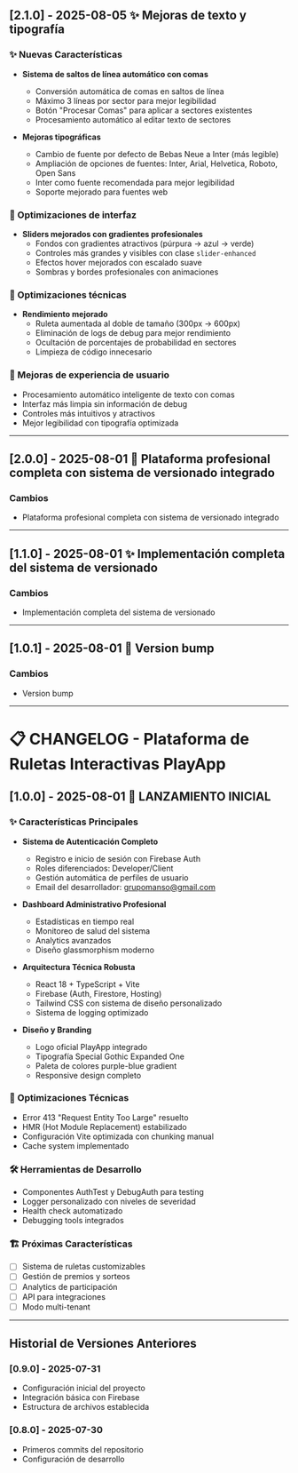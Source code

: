 ## [2.1.0] - 2025-08-05 ✨ Mejoras de texto y tipografía

### ✨ Nuevas Características
- **Sistema de saltos de línea automático con comas**
  - Conversión automática de comas en saltos de línea
  - Máximo 3 líneas por sector para mejor legibilidad
  - Botón "Procesar Comas" para aplicar a sectores existentes
  - Procesamiento automático al editar texto de sectores

- **Mejoras tipográficas**
  - Cambio de fuente por defecto de Bebas Neue a Inter (más legible)
  - Ampliación de opciones de fuentes: Inter, Arial, Helvetica, Roboto, Open Sans
  - Inter como fuente recomendada para mejor legibilidad
  - Soporte mejorado para fuentes web

### 🎨 Optimizaciones de interfaz
- **Sliders mejorados con gradientes profesionales**
  - Fondos con gradientes atractivos (púrpura → azul → verde)
  - Controles más grandes y visibles con clase `slider-enhanced`
  - Efectos hover mejorados con escalado suave
  - Sombras y bordes profesionales con animaciones

### 🔧 Optimizaciones técnicas
- **Rendimiento mejorado**
  - Ruleta aumentada al doble de tamaño (300px → 600px)
  - Eliminación de logs de debug para mejor rendimiento
  - Ocultación de porcentajes de probabilidad en sectores
  - Limpieza de código innecesario

### 📝 Mejoras de experiencia de usuario
- Procesamiento automático inteligente de texto con comas
- Interfaz más limpia sin información de debug
- Controles más intuitivos y atractivos
- Mejor legibilidad con tipografía optimizada

---

## [2.0.0] - 2025-08-01 🚀 Plataforma profesional completa con sistema de versionado integrado

### Cambios
- Plataforma profesional completa con sistema de versionado integrado

---

## [1.1.0] - 2025-08-01 ✨ Implementación completa del sistema de versionado

### Cambios
- Implementación completa del sistema de versionado

---

## [1.0.1] - 2025-08-01 🔧 Version bump

### Cambios
- Version bump

---

# 📋 CHANGELOG - Plataforma de Ruletas Interactivas PlayApp

## [1.0.0] - 2025-08-01 🚀 LANZAMIENTO INICIAL

### ✨ Características Principales
- **Sistema de Autenticación Completo**
  - Registro e inicio de sesión con Firebase Auth
  - Roles diferenciados: Developer/Client
  - Gestión automática de perfiles de usuario
  - Email del desarrollador: grupomanso@gmail.com

- **Dashboard Administrativo Profesional**
  - Estadísticas en tiempo real
  - Monitoreo de salud del sistema
  - Analytics avanzados
  - Diseño glassmorphism moderno

- **Arquitectura Técnica Robusta**
  - React 18 + TypeScript + Vite
  - Firebase (Auth, Firestore, Hosting)
  - Tailwind CSS con sistema de diseño personalizado
  - Sistema de logging optimizado

- **Diseño y Branding**
  - Logo oficial PlayApp integrado
  - Tipografía Special Gothic Expanded One
  - Paleta de colores purple-blue gradient
  - Responsive design completo

### 🔧 Optimizaciones Técnicas
- Error 413 "Request Entity Too Large" resuelto
- HMR (Hot Module Replacement) estabilizado
- Configuración Vite optimizada con chunking manual
- Cache system implementado

### 🛠️ Herramientas de Desarrollo
- Componentes AuthTest y DebugAuth para testing
- Logger personalizado con niveles de severidad
- Health check automatizado
- Debugging tools integrados

### 🏗️ Próximas Características
- [ ] Sistema de ruletas customizables
- [ ] Gestión de premios y sorteos
- [ ] Analytics de participación
- [ ] API para integraciones
- [ ] Modo multi-tenant

---

## Historial de Versiones Anteriores

### [0.9.0] - 2025-07-31
- Configuración inicial del proyecto
- Integración básica con Firebase
- Estructura de archivos establecida

### [0.8.0] - 2025-07-30
- Primeros commits del repositorio
- Configuración de desarrollo
